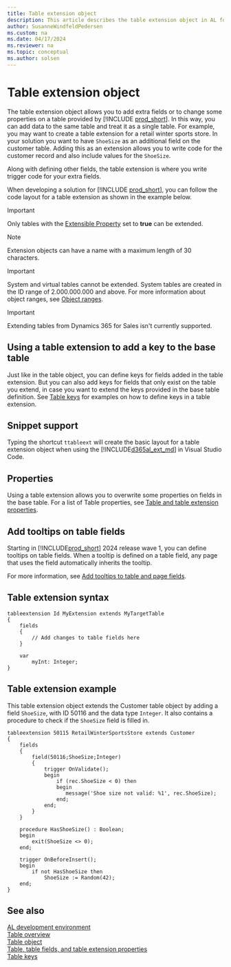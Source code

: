 ```yaml
---
title: Table extension object
description: This article describes the table extension object in AL for Business Central.
author: SusanneWindfeldPedersen
ms.custom: na
ms.date: 04/17/2024
ms.reviewer: na
ms.topic: conceptual
ms.author: solsen
---
```


# Table extension object

The table extension object allows you to add extra fields or to change some properties on a table provided by [!INCLUDE [prod_short](includes/prod_short.md)]. In this way, you can add data to the same table and treat it as a single table. For example, you may want to create a table extension for a retail winter sports store. In your solution you want to have `ShoeSize` as an additional field on the customer table. Adding this as an extension allows you to write code for the customer record and also include values for the `ShoeSize`.

Along with defining other fields, the table extension is where you write trigger code for your extra fields.

When developing a solution for [!INCLUDE [prod_short](includes/prod_short.md)], you can follow the code layout for a table extension as shown in the example below.

> [!IMPORTANT]  
> Only tables with the [Extensible Property](properties/devenv-extensible-property.md) set to **true** can be extended.

> [!NOTE]  
> Extension objects can have a name with a maximum length of 30 characters.

> [!IMPORTANT]  
> System and virtual tables cannot be extended. System tables are created in the ID range of 2.000.000.000 and above. For more information about object ranges, see [Object ranges](devenv-object-ranges.md).

> [!IMPORTANT]  
> Extending tables from Dynamics 365 for Sales isn't currently supported.

## Using a table extension to add a key to the base table

Just like in the table object, you can define keys for fields added in the table extension. But you can also add keys for fields that only exist on the table you extend, in case you want to extend the keys provided in the base table definition. See [Table keys](devenv-table-keys.md) for examples on how to define keys in a table extension.

## Snippet support

Typing the shortcut `ttableext` will create the basic layout for a table extension object when using the [!INCLUDE[d365al_ext_md](../includes/d365al_ext_md.md)] in Visual Studio Code.

## Properties

Using a table extension allows you to overwrite some properties on fields in the base table. For a list of Table properties, see [Table and table extension properties](properties/devenv-table-properties.md).

## Add tooltips on table fields

Starting in [!INCLUDE[prod_short](includes/prod_short.md)] 2024 release wave 1, you can define tooltips on table fields. When a tooltip is defined on a table field, any page that uses the field automatically inherits the tooltip. 

For more information, see [Add tooltips to table and page fields](devenv-adding-tooltips.md).

## Table extension syntax

```AL
tableextension Id MyExtension extends MyTargetTable
{
    fields
    {
        // Add changes to table fields here
    }
    
    var
        myInt: Integer;
}
```

## Table extension example

This table extension object extends the Customer table object by adding a field `ShoeSize`, with ID 50116 and the data type `Integer`. It also contains a procedure to check if the `ShoeSize` field is filled in.

```AL
tableextension 50115 RetailWinterSportsStore extends Customer
{
    fields
    {
        field(50116;ShoeSize;Integer)
        {
            trigger OnValidate();
            begin
                if (rec.ShoeSize < 0) then
                begin
                   message('Shoe size not valid: %1', rec.ShoeSize);
                end;
            end;
        }
    }

    procedure HasShoeSize() : Boolean;
    begin
        exit(ShoeSize <> 0);
    end;

    trigger OnBeforeInsert();
    begin
        if not HasShoeSize then
            ShoeSize := Random(42);
    end;
}
```

## See also

[AL development environment](devenv-reference-overview.md)  
[Table overview](devenv-tables-overview.md)  
[Table object](devenv-table-object.md)  
[Table, table fields, and table extension properties](properties/devenv-table-properties.md)  
[Table keys](devenv-table-keys.md)
